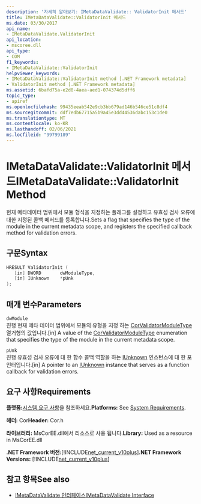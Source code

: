 ```yaml
---
description: '자세히 알아보기: IMetaDataValidate:: ValidatorInit 메서드'
title: IMetaDataValidate::ValidatorInit 메서드
ms.date: 03/30/2017
api_name:
- IMetaDataValidate.ValidatorInit
api_location:
- mscoree.dll
api_type:
- COM
f1_keywords:
- IMetaDataValidate::ValidatorInit
helpviewer_keywords:
- IMetaDataValidate::ValidatorInit method [.NET Framework metadata]
- ValidatorInit method [.NET Framework metadata]
ms.assetid: 6bafd75a-e2d0-4aea-aed1-074374d5dff6
topic_type:
- apiref
ms.openlocfilehash: 99435eeab542e9cb3bb679ad146b546ce51c8df4
ms.sourcegitcommit: ddf7edb67715a5b9a45e3dd44536dabc153c1de0
ms.translationtype: MT
ms.contentlocale: ko-KR
ms.lasthandoff: 02/06/2021
ms.locfileid: "99799189"
---
```

# <a name="imetadatavalidatevalidatorinit-method"></a><span data-ttu-id="94e52-103">IMetaDataValidate::ValidatorInit 메서드</span><span class="sxs-lookup"><span data-stu-id="94e52-103">IMetaDataValidate::ValidatorInit Method</span></span>

<span data-ttu-id="94e52-104">현재 메타데이터 범위에서 모듈 형식을 지정하는 플래그를 설정하고 유효성 검사 오류에 대한 지정된 콜백 메서드를 등록합니다.</span><span class="sxs-lookup"><span data-stu-id="94e52-104">Sets a flag that specifies the type of the module in the current metadata scope, and registers the specified callback method for validation errors.</span></span>  
  
## <a name="syntax"></a><span data-ttu-id="94e52-105">구문</span><span class="sxs-lookup"><span data-stu-id="94e52-105">Syntax</span></span>  
  
```cpp  
HRESULT ValidatorInit (  
   [in] DWORD       dwModuleType,  
   [in] IUnknown    *pUnk  
);  
```  
  
## <a name="parameters"></a><span data-ttu-id="94e52-106">매개 변수</span><span class="sxs-lookup"><span data-stu-id="94e52-106">Parameters</span></span>  

 `dwModule`  
 <span data-ttu-id="94e52-107">진행 현재 메타 데이터 범위에서 모듈의 유형을 지정 하는 [CorValidatorModuleType](corvalidatormoduletype-enumeration.md) 열거형의 값입니다.</span><span class="sxs-lookup"><span data-stu-id="94e52-107">[in] A value of the [CorValidatorModuleType](corvalidatormoduletype-enumeration.md) enumeration that specifies the type of the module in the current metadata scope.</span></span>  
  
 `pUnk`  
 <span data-ttu-id="94e52-108">진행 유효성 검사 오류에 대 한 함수 콜백 역할을 하는 [IUnknown](/cpp/atl/iunknown) 인스턴스에 대 한 포인터입니다.</span><span class="sxs-lookup"><span data-stu-id="94e52-108">[in] A pointer to an [IUnknown](/cpp/atl/iunknown) instance that serves as a function callback for validation errors.</span></span>  
  
## <a name="requirements"></a><span data-ttu-id="94e52-109">요구 사항</span><span class="sxs-lookup"><span data-stu-id="94e52-109">Requirements</span></span>  

 <span data-ttu-id="94e52-110">**플랫폼:**[시스템 요구 사항](../../get-started/system-requirements.md)을 참조하세요.</span><span class="sxs-lookup"><span data-stu-id="94e52-110">**Platforms:** See [System Requirements](../../get-started/system-requirements.md).</span></span>  
  
 <span data-ttu-id="94e52-111">**헤더:** Cor</span><span class="sxs-lookup"><span data-stu-id="94e52-111">**Header:** Cor.h</span></span>  
  
 <span data-ttu-id="94e52-112">**라이브러리:** MsCorEE.dll에서 리소스로 사용 됩니다.</span><span class="sxs-lookup"><span data-stu-id="94e52-112">**Library:** Used as a resource in MsCorEE.dll</span></span>  
  
 <span data-ttu-id="94e52-113">**.NET Framework 버전:**[!INCLUDE[net_current_v10plus](../../../../includes/net-current-v10plus-md.md)]</span><span class="sxs-lookup"><span data-stu-id="94e52-113">**.NET Framework Versions:** [!INCLUDE[net_current_v10plus](../../../../includes/net-current-v10plus-md.md)]</span></span>  
  
## <a name="see-also"></a><span data-ttu-id="94e52-114">참고 항목</span><span class="sxs-lookup"><span data-stu-id="94e52-114">See also</span></span>

- [<span data-ttu-id="94e52-115">IMetaDataValidate 인터페이스</span><span class="sxs-lookup"><span data-stu-id="94e52-115">IMetaDataValidate Interface</span></span>](imetadatavalidate-interface.md)
